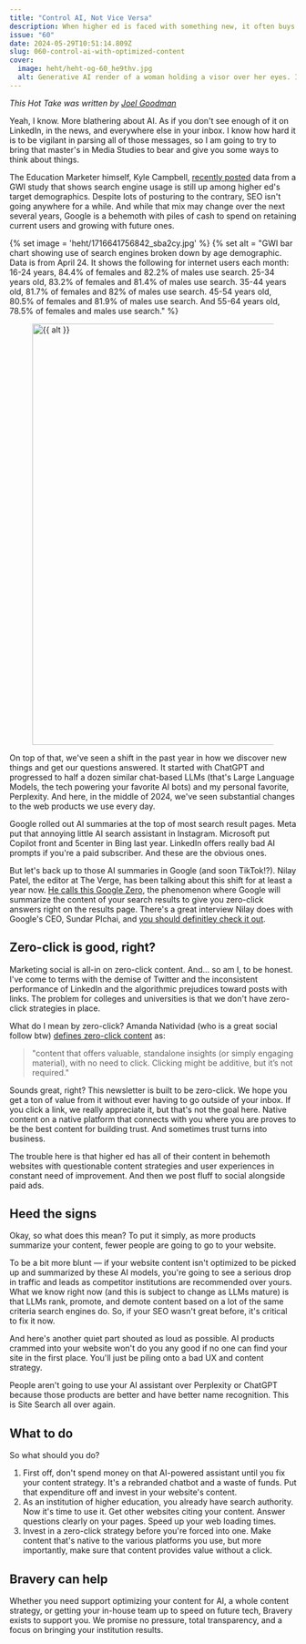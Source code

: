 ```yaml
---
title: "Control AI, Not Vice Versa"
description: When higher ed is faced with something new, it often buys more products. With AI, universities should be training AI with better content.
issue: "60"
date: 2024-05-29T10:51:14.809Z
slug: 060-control-ai-with-optimized-content
cover:
  image: heht/heht-og-60_he9thv.jpg
  alt: Generative AI render of a woman holding a visor over her eyes. It appears to be made up of code. In the background is a city at night. Car light reflections on either side. There is floating code overlaying the entire graphic.
---
```


_This Hot Take was written by [Joel Goodman](https://linkedin.com/in/joelgoodman/)_

Yeah, I know. More blathering about AI. As if you don't see enough of it on LinkedIn, in the news, and everywhere else in your inbox. I know how hard it is to be vigilant in parsing all of those messages, so I am going to try to bring that master's in Media Studies to bear and give you some ways to think about things.

The Education Marketer himself, Kyle Campbell, [recently posted](https://www.linkedin.com/posts/kyledavecampbell_young-people-are-abandoning-search-engines-activity-7200117394655051776-JVho) data from a GWI study that shows search engine usage is still up among higher ed's target demographics. Despite lots of posturing to the contrary, SEO isn't going anywhere for a while. And while that mix may change over the next several years, Google is a behemoth with piles of cash to spend on retaining current users and growing with future ones.

{% set image = 'heht/1716641756842_sba2cy.jpg' %}
{% set alt = "GWI bar chart showing use of search engines broken down by age demographic. Data is from April 24. It shows the following for internet users each month: 16-24 years, 84.4% of females and 82.2% of males use search. 25-34 years old, 83.2% of females and 81.4% of males use search. 35-44 years old, 81.7% of females and 82% of males use search. 45-54 years old, 80.5% of females and 81.9% of males use search. And 55-64 years old, 78.5% of females and males use search." %}
<figure>
<img
    srcset="{% srcset image, '1322:740' %}"
    data-src="{% src image, '1322:740' %}"
    alt="{{ alt }}" loading="lazy" width="1322" height="740">
</figure>

On top of that, we've seen a shift in the past year in how we discover new things and get our questions answered. It started with ChatGPT and progressed to half a dozen similar chat-based LLMs (that's Large Language Models, the tech powering your favorite AI bots) and my personal favorite, Perplexity. And here, in the middle of 2024, we've seen substantial changes to the web products we use every day.

Google rolled out AI summaries at the top of most search result pages. Meta put that annoying little AI search assistant in Instagram. Microsoft put Copilot front and 5center in Bing last year. LinkedIn offers really bad AI prompts if you're a paid subscriber. And these are the obvious ones.

But let's back up to those AI summaries in Google (and soon TikTok!?). Nilay Patel, the editor at The Verge, has been talking about this shift for at least a year now. [He calls this Google Zero](https://www.threads.net/@reckless1280/post/C69ymgIPBC3?hl=en), the phenomenon where Google will summarize the content of your search results to give you zero-click answers right on the results page. There's a great interview Nilay does with Google's CEO, Sundar PIchai, and [you should definitley check it out](https://www.theverge.com/24158374/google-ceo-sundar-pichai-ai-search-gemini-future-of-the-internet-web-openai-decoder-interview).

## Zero-click is good, right?

Marketing social is all-in on zero-click content. And... so am I, to be honest. I've come to terms with the demise of Twitter and the inconsistent performance of LinkedIn and the algorithmic prejudices toward posts with links. The problem for colleges and universities is that we don't have zero-click strategies in place.

What do I mean by zero-click? Amanda Natividad (who is a great social follow btw) [defines zero-click content](https://sparktoro.com/blog/zero-click-content-the-counterintuitive-way-to-succeed-in-a-platform-native-world/) as:

> "content that offers valuable, standalone insights (or simply engaging material), with no need to click. Clicking might be additive, but it’s not required."

Sounds great, right? This newsletter is built to be zero-click. We hope you get a ton of value from it without ever having to go outside of your inbox. If you click a link, we really appreciate it, but that's not the goal here. Native content on a native platform that connects with you where you are proves to be the best content for building trust. And sometimes trust turns into business.

The trouble here is that higher ed has all of their content in behemoth websites with questionable content strategies and user experiences in constant need of improvement. And then we post fluff to social alongside paid ads.

## Heed the signs

Okay, so what does this mean? To put it simply, as more products summarize your content, fewer people are going to go to your website.

To be a bit more blunt — if your website content isn't optimized to be picked up and summarized by these AI models, you're going to see a serious drop in traffic and leads as competitor institutions are recommended over yours. What we know right now (and this is subject to change as LLMs mature) is that LLMs rank, promote, and demote content based on a lot of the same criteria search engines do. So, if your SEO wasn't great before, it's critical to fix it now.

And here's another quiet part shouted as loud as possible. AI products crammed into your website won't do you any good if no one can find your site in the first place. You'll just be piling onto a bad UX and content strategy.

People aren't going to use your AI assistant over Perplexity or ChatGPT because those products are better and have better name recognition. This is Site Search all over again.

## What to do

So what should you do?

1. First off, don't spend money on that AI-powered assistant until you fix your content strategy. It's a rebranded chatbot and a waste of funds. Put that expenditure off and invest in your website's content.
2. As an institution of higher education, you already have search authority. Now it's time to use it. Get other websites citing your content. Answer questions clearly on your pages. Speed up your web loading times.
3. Invest in a zero-click strategy before you're forced into one. Make content that's native to the various platforms you use, but more importantly, make sure that content provides value without a click.

## Bravery can help

Whether you need support optimizing your content for AI, a whole content strategy, or getting your in-house team up to speed on future tech, Bravery exists to support you. We promise no pressure, total transparency, and a focus on bringing your institution results.